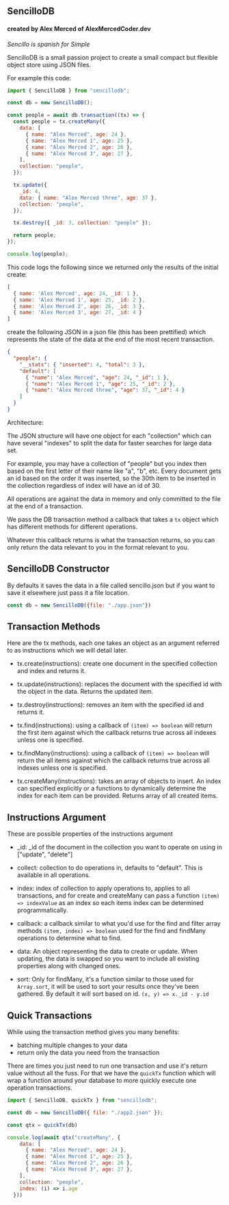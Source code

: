 ## SencilloDB
#### created by Alex Merced of AlexMercedCoder.dev

_Sencillo is spanish for Simple_

SencilloDB is a small passion project to create a small compact but flexible object store using JSON files.

For example this code:

```js
import { SencilloDB } from "sencillodb";

const db = new SencilloDB();

const people = await db.transaction((tx) => {
  const people = tx.createMany({
    data: [
      { name: "Alex Merced", age: 24 },
      { name: "Alex Merced 1", age: 25 },
      { name: "Alex Merced 2", age: 26 },
      { name: "Alex Merced 3", age: 27 },
    ],
    collection: "people",
  });

  tx.update({
    _id: 4,
    data: { name: "Alex Merced three", age: 37 },
    collection: "people",
  });

  tx.destroy({ _id: 3, collection: "people" });

  return people;
});

console.log(people);
```

This code logs the following since we returned only the results of the initial create:

```js
[
  { name: 'Alex Merced', age: 24, _id: 1 },
  { name: 'Alex Merced 1', age: 25, _id: 2 },
  { name: 'Alex Merced 2', age: 26, _id: 3 },
  { name: 'Alex Merced 3', age: 27, _id: 4 }
]
```

create the following JSON in a json file (this has been prettified) which represents the state of the data at the end of the most recent transaction.

```json
{
  "people": {
    "__stats": { "inserted": 4, "total": 3 },
    "default": [
      { "name": "Alex Merced", "age": 24, "_id": 1 },
      { "name": "Alex Merced 1", "age": 25, "_id": 2 },
      { "name": "Alex Merced three", "age": 37, "_id": 4 }
    ]
  }
}
```

Architecture:

The JSON structure will have one object for each "collection" which can have several "indexes" to split the data for faster searches for large data set.

For example, you may have a collection of "people" but you index then based on the first letter of their name like "a", "b", etc. Every document gets an id based on the order it was inserted, so the 30th item to be inserted in the collection regardless of index will have an id of 30.

All operations are against the data in memory and only committed to the file at the end of a transaction.

We pass the DB transaction method a callback that takes a `tx` object which has different methods for different operations.

Whatever this callback returns is what the transaction returns, so you can only return the data relevant to you in the format relevant to you.

## SencilloDB Constructor

By defaults it saves the data in a file called sencillo.json but if you want to save it elsewhere just pass it a file location.

```js
const db = new SencilloDB({file: "./app.json"})
```

## Transaction Methods

Here are the tx methods, each one takes an object as an argument referred to as instructions which we will detail later.

- tx.create(instructions): create one document in the specified collection and index and returns it.

- tx.update(instructions): replaces the document with the specified id with the object in the data. Returns the updated item.

- tx.destroy(instructions): removes an item with the specified id and returns it.

- tx.find(instructions): using a callback of `(item) => boolean` will return the first item against which the callback returns true across all indexes unless one is specified.

- tx.findMany(instructions): using a callback of `(item) => boolean` will return the all items against which the callback returns true across all indexes unless one is specified.

- tx.createMany(instructions): takes an array of objects to insert. An index can specified explicitly or a functions to dynamically determine the index for each item can be provided. Returns array of all created items.

## Instructions Argument

These are possible properties of the instructions argument

- _id: _id of the document in the collection you want to operate on using in ["update", "delete"]

- collect: collection to do operations in, defaults to "default". This is available in all operations.

- index: index of collection to apply operations to, applies to all transactions, and for create and createMany can pass a function `(item) => indexValue` as an index so each items index can be determined programmatically.

- callback: a callback similar to what you'd use for the find and filter array methods `(item, index) => boolean` used for the find and findMany operations to determine what to find.

- data: An object representing the data to create or update. When updating, the data is swapped so you want to include all existing properties along with changed ones.

- sort: Only for findMany, it's a function similar to those used for `Array.sort`, it will be used to sort your results once they've been gathered. By default it will sort based on id. `(x, y) => x._id - y.id`

## Quick Transactions

While using the transaction method gives you many benefits:

- batching multiple changes to your data
- return only the data you need from the transaction

There are times you just need to run one transaction and use it's return value without all the fuss. For that we have the `quickTx` function which will wrap a function around your database to more quickly execute one operation transactions.

```js
import { SencilloDB, quickTx } from "sencillodb";

const db = new SencilloDB({ file: "./app2.json" });

const qtx = quickTx(db)

console.log(await qtx("createMany", {
    data: [
      { name: "Alex Merced", age: 24 },
      { name: "Alex Merced 1", age: 25 },
      { name: "Alex Merced 2", age: 26 },
      { name: "Alex Merced 3", age: 27 },
    ],
    collection: "people",
    index: (i) => i.age
  }))
```